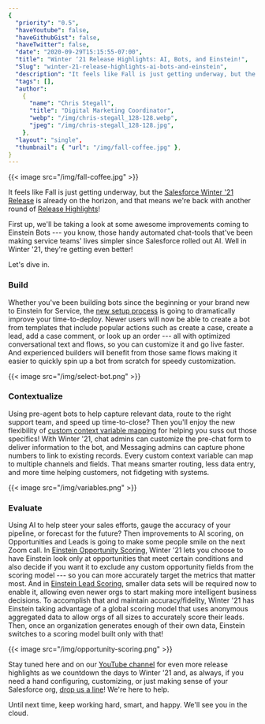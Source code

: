 ```yaml
---
{
  "priority": "0.5",
  "haveYoutube": false,
  "haveGithubGist": false,
  "haveTwitter": false,
  "date": "2020-09-29T15:15:55-07:00",
  "title": "Winter ‘21 Release Highlights: AI, Bots, and Einstein!",
  "Slug": "winter-21-release-highlights-ai-bots-and-einstein",
  "description": "It feels like Fall is just getting underway, but the Salesforce Winter ’21 Release is already on the horizon, and that means we’re back…",
  "tags": [],
  "author":
    {
      "name": "Chris Stegall",
      "title": "Digital Marketing Coordinator",
      "webp": "/img/chris-stegall_128-128.webp",
      "jpeg": "/img/chris-stegall_128-128.jpg",
    },
  "layout": "single",
  "thumbnail": { "url": "/img/fall-coffee.jpg" },
}
---
```


{{< image src="/img/fall-coffee.jpg" >}}

It feels like Fall is just getting underway, but the [Salesforce Winter '21 Release](https://releasenotes.docs.salesforce.com/en-us/winter21/release-notes/salesforce_release_notes.htm) is already on the horizon, and that means we're back with another round of [Release Highlights](https://medium.com/creme-de-la-crm/tagged/release-highlights)!

First up, we'll be taking a look at some awesome improvements coming to Einstein Bots --- you know, those handy automated chat-tools that've been making service teams' lives simpler since Salesforce rolled out AI. Well in Winter '21, they're getting even better!

Let's dive in.

### Build

Whether you've been building bots since the beginning or your brand new to Einstein for Service, the [new setup process](https://releasenotes.docs.salesforce.com/en-us/winter21/release-notes/rn_einstein_bots_template.htm) is going to dramatically improve your time-to-deploy. Newer users will now be able to create a bot from templates that include popular actions such as create a case, create a lead, add a case comment, or look up an order --- all with optimized conversational text and flows, so you can customize it and go live faster. And experienced builders will benefit from those same flows making it easier to quickly spin up a bot from scratch for speedy customization.

{{< image src="/img/select-bot.png" >}}

### Contextualize

Using pre-agent bots to help capture relevant data, route to the right support team, and speed up time-to-close? Then you'll enjoy the new flexibility of [custom context variable mapping](https://releasenotes.docs.salesforce.com/en-us/winter21/release-notes/rn_einstein_bots_custom_context_variables.htm) for helping you suss out those specifics! With Winter '21, chat admins can customize the pre-chat form to deliver information to the bot, and Messaging admins can capture phone numbers to link to existing records. Every custom context variable can map to multiple channels and fields. That means smarter routing, less data entry, and more time helping customers, not fidgeting with systems.

{{< image src="/img/variables.png" >}}

### Evaluate

Using AI to help steer your sales efforts, gauge the accuracy of your pipeline, or forecast for the future? Then improvements to AI scoring, on Opportunities and Leads is going to make some people smile on the next Zoom call. In [Einstein Opportunity Scoring](https://releasenotes.docs.salesforce.com/en-us/winter21/release-notes/rn_sales_einstein_opportunity_scoring.htm), Winter '21 lets you choose to have Einstein look only at opportunities that meet certain conditions and also decide if you want it to exclude any custom opportunity fields from the scoring model --- so you can more accurately target the metrics that matter most. And in [Einstein Lead Scoring](https://releasenotes.docs.salesforce.com/en-us/winter21/release-notes/rn_sales_einstein_els.htm), smaller data sets will be required now to enable it, allowing even newer orgs to start making more intelligent business decisions. To accomplish that and maintain accuracy/fidelity, Winter '21 has Einstein taking advantage of a global scoring model that uses anonymous aggregated data to allow orgs of all sizes to accurately score their leads. Then, once an organization generates enough of their own data, Einstein switches to a scoring model built only with that!

{{< image src="/img/opportunity-scoring.png" >}}

Stay tuned here and on our [YouTube channel](https://www.youtube.com/c/MkpartnersHQ/videos) for even more release highlights as we countdown the days to Winter '21 and, as always, if you need a hand configuring, customizing, or just making sense of your Salesforce org, [drop us a line](https://www.mkpartners.com/contact/)! We're here to help.

Until next time, keep working hard, smart, and happy. We'll see you in the cloud.
